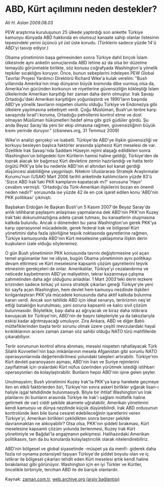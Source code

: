 # ABD, Kürt açılımını neden destekler?

*Ali H. Aslan 2009.08.03*

<tr><td class="metin" colspan="2" style="padding-top: 20px; padding-left: 5px; padding-right: 10px;">PEW araştırma kuruluşunun 25 ülkede yaptırdığı son ankette Türkiye kamuoyu dünyada ABD hakkında en olumsuz kanaate sahip olanlar listesinin tepesindeki yerini üçüncü yıl üst üste korudu. (Türklerin sadece yüzde 14'ü ABD'yi tasvip ediyor.)</td></tr><tr><td class="metin" colspan="2" style="padding-top: 20px; padding-left: 5px; padding-right: 10px;"><p>Obama yönetiminin başa gelmesinden sonra Türkiye dahil birçok İslam ülkesinde aynı anketin sonuçlarında ABD lehine az da olsa bir düzelme temayülü görünmekle birlikte, söz konusu coğrafyada Washington'a yönelik tepkiler sıcaklığını koruyor. Önce, bunun sebeplerini irdeleyen PEW Global Tavırlar Projesi Yardımcı Direktörü Richard Wike'a kulak verelim: "Bush yıllarında Amerika'nın imajı dünyanın büyük kısmında dibe vurmuş olsa da, Amerika'nın gücünden korkunun ve niyetlerine güvensizliğin kökleştiği İslam ülkelerinde Amerikan karşıtlığı her zaman daha derin olmuştur. Irak Savaşı Ortadoğu'daki Amerikan karşıtlığını yoğunlaştırdı ve 1990'ların başında ABD'ye yönelik tavırların nispeten olumlu olduğu Türkiye ve Endonezya gibi ülkelere yayılmasına sebebiyet verdi. Çoğu Müslüman, Bush'un teröre karşı savaşında İsrail'i koruma, Ortadoğu petrollerini kontrol etme ve dost olmayan Müslüman hükümetleri hedef alma gibi gizli güdüler gördü. Şu anda Beyaz Saray'da yeni bir ekip olmasına rağmen, güvensizliğinin büyük kısmı yerinde duruyor." (cbsnews.org, 31 Temmuz 2009) 
<p>Wike'ın analizi gerçekçi ve isabetli. Türkiye'de ABD'ye ilişkin güvensizliği ve korkuyu besleyen başlıca faktörler arasında şüphesiz Kürt meselesi de var. Özellikle Irak Savaşı'nda Saddam Hüseyin rejimi alaşağı edildikten sonra Washington'un bölgedeki tüm Kürtlerin hamisi haline geldiği, Türkiye'den de toprak alacak bir bağımsız Kürt devletine zemin hazırlandığı ve hatta terör örgütü PKK'ya bile bu nedenle ABD'nin el altından kol kanat gerdiği düşüncesi alabildiğine yaygınlaştı. Nitekim Uluslararası Stratejik Araştırmalar Kurumu'nun (USAK) Mart 2006 tarihli anketinde katılımcıların yüzde 83'ü 'Sizce ABD Irak'taki PKK kamplarını kapatacak mı?' sorusuna 'Hayır' cevabını vermişti. 'Ortadoğu'da Türk-Amerikan ilişkilerini bozan en önemli neden nedir?' sorusunda ise yüzde 42 ile en çok işaret edilen konu 'ABD'nin PKK politikası' çıkmıştı.
<p>Başbakan Erdoğan ile Başkan Bush'un 5 Kasım 2007'de Beyaz Saray'da anlık istihbarat paylaşımı anlaşması yapmalarına dek ABD'nin PKK'nın Kuzey Irak'taki dokunulmazlığına adeta çanak tutması, bu kanaatlerin oluşmasına katkıda bulundu. Ancak o dönemden bu yana Washington'un gerek PKK'ya karşı operasyonel mücadelede, gerek federal Irak ve bölgesel Kürt yönetimini daha fazla işbirliğine teşvik noktasında gayretlerine rağmen, Türkiye kamuoyunda ABD'nin Kürt meselesine yaklaşımına ilişkin derin kuşkuların izale olduğu söylenemez.
<p>O gün Bush yönetiminin PKK konusunda tavrını değiştirmesine yol açan temel argümanlar her ne idiyse, bugün Obama yönetiminin aynı politikayı devam ettirmesi ve Kürt meselesine kapsamlı çözüm gayretlerini teşvik etmesinin gerekçeleri de onlar. Amerikalılar, Türkiye'yi cezalandırma ve neticede kaybetmenin ABD'ye maliyetinin, tekrar kazanmaya çalışma zahmetinden daha ağır olduğunu anladılar. 1 Mart 2003'teki derin tezkere krizinden sadece birkaç yıl sonra stratejik çıkarları gereği Türkiye'yle yeni bir sayfa açan Washington, hem devlet hem kamuoyu nezdinde ilişkileri kırılganlaştıran PKK'yla mücadele konusunda daha aktif katkıda bulunma kararı verdi. Ancak son tahlilde ABD için ideal senaryo, terörizmin neş'et ettiği bataklığın kurutulması, yani soruna kapsamlı ve kalıcı sivil çözüm bulunmasıdır. Böylelikle, başı daha az ağrıyacak ve biraz daha istikrara kavuşacak bir Türkiye'nin, ABD'nin de başını talepleriyle ya da takozlarıyla eskisi kadar ağrıtmayacağı umuluyor. Zira Ankara, ABD ve diğer Batılı müttefiklerinden başta terör sorunu olmak üzere çeşitli mevzulardaki hayal kırıklıklarının acısını zaman zaman söz sahibi olduğu NATO türü mahfillerde çıkarabiliyor.
<p>Terör sorununun kontrol altına alınması, mesaisi nispeten rahatlayacak Türk Silahlı Kuvvetleri'nin bazı imkânlarının mesela Afganistan gibi sorunlu NATO operasyonlarında değerlendirilmesi yolundaki talepleri artırabilir. Türkiye'nin Kürt devleti paranoyasını aşması, ABD'nin İran ve Suriye rejimlerini zayıflatmak için oralardaki Kürt nüfus üzerinden yürütmek istediği istihbari operasyonları da kolaylaştırabilir. Bunların hepsi ABD'nin işine gelen şeyler.
<p>Unutmayalım; Bush yönetimini Kuzey Irak'ta PKK'ya karşı harekete geçmeye iten en etkili faktörlerden biri, Türkiye'nin sınıra askerî birlikler yığarak lisan-ı haliyle işgal tehdidinde bulunmasıydı. Böyle bir ihtilaf Washington'un Irak planlarını (ki bunların arasında Türkiye ile Irak'ı sağlam müttefik haline getirmek de var) ciddi şekilde akamete uğratabilir, Amerikan yönetimini kendi kamuoyu ve dünya nezdinde küçük düşürebilirdi. Irak ABD ordusunun kontrolünde iken bile buna cesaret edebileceğinin işaretlerini veren Türkiye'yi, Amerikan birlikleri çekildikten sonra benzer şekilde davranmaktan ne alıkoyabilir? Olsa olsa, PKK'nın şiddeti bırakması, Kürt meselesine kapsamlı çözüm yolunda ilerlenmesi, Kuzey Irak Kürt yönetimiyle ve Bağdat'la angajmanın pekişmesi. Halihazırdaki Amerikan politikasını, tam da bu konularda kolaylaştırıcılık olarak nitelendirebiliriz.
<p>ABD'nin bölgesel ve global siyasetinde -müspet ya da menfi- giderek daha fazla rol oynama potansiyeli taşıyan Türkiye'de şiddet boyutu olan ve iç istikrar ile bölgesel çıkarları tehdit eden Kürt meselesi artık kendi haline bırakılamaz gibi görünüyor. Washington için en iyi Türkler ve Kürtler, öncelikle birbiriyle, tercihan ABD ile de barışık olanlardır. <br/></p></p></p></p></p></p></p></td></tr>

Kaynak: [zaman.com.tr](http://zaman.com.tr/yazar.do?yazino=876255), [web.archive.org (arşiv bağlantısı)](http://web.archive.org/web/20090806124107/http://www.zaman.com.tr:80/yazar.do?yazino=876255)
